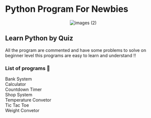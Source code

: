 <h1> Python Program For Newbies </h1>
<div align="center">
  
![images (2)](https://github.com/user-attachments/assets/679c5db5-a790-4f57-b32a-3ce985f31ba4) 
  
</div>
<h2> Learn Python by Quiz </h2>
All the program are commented and have some problems to solve on beginner level this programs are easy to learn and understand !!
<h3> List of programs  🛒 </h3>
Bank System <br>
Calculator <br>
Countdown Timer <br>
Shop System <br>
Temperature Convetor <br>
Tic Tac Toe <br>
Weight Convetor <br>


